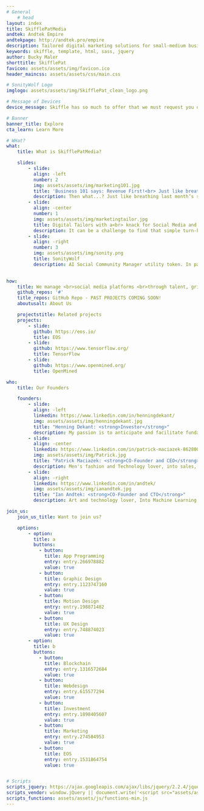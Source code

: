 ```yaml
---
# General
    # head
layout: index
title: SkifflePatMedia
andtek: Andtek Empire
andtekpage: http://andtek.pro/empire
description: Tailored digital marketing solutions for small-medium businesses with the focus on increasing revenue, brand to audience connection and customer loyalty. Implementation of our favourite AI pet, Sonity Wolf.
keywords: skiffle, template, html, sass, jquery
author: Bucky Maler
shorttitle: SkifflePat
favicon: assets/assets/img/favicon.ico
header_maincss: assets/assets/css/main.css

# SonityWolf Logo
imglogo: assets/assets/img/SkifflePat_clean_logo.png

# Message of Devices
device_message: Skiffle has so much to offer that we must request you orient your device to portrait or find a larger screen. You won't be disappointed.

# Banner
banner_title: Explore
cta_learn: Learn More

# WHat?
what:
    title: What is SkifflePatMedia?

    slides:
        - slide:
          align: -left
          number: 2
          img: assets/assets/img/marketing101.jpg
          title: 'Business 101 says: Revenue First!<br> Just like breathing to stay alive'
          description: Then what...? Just like breathing last month’s success is important, it’s not nearly as important as the next month’s. Our solution is brand to audience connection and converting that to customer loyalty.
        - slide:
          align: -center
          number: 1
          img: assets/assets/img/marketingtailor.jpg
          title: Digital Tailors with a<br> knack for Social Media and AI
          description: It can be a challenge to find that simple turn-key solution for any small-medium business. We offer obsessive research into the psychology and behavior of your best possible audiences. We then use the findings to act fast and plan campaigns that capitalize on the opportunities identified. 
        - slide:
          align: -right
          number: 3
          img: assets/assets/img/sonity.png
          title: SonityWolf
          description: AI Social Community Manager utility token. In partnership with <a style="color: blue;text-decoration: underline;" href="http://plexus.market/" target="_blank">Plexus.market</a>
        

how:
    title: We manage <br>social media platforms <br>through talent, grit and AI
    github_repos: '#'
    title_repos: GitHub Repo - PAST PROJECTS COMING SOON!
    aboutusalt: About Us

    projectstitle: Related projects
    projects:
        - slide:
          github: https://eos.io/
          title: EOS
        - slide:
          github: https://www.tensorflow.org/
          title: TensorFlow
        - slide:
          github: https://www.openmined.org/
          title: OpenMined

who:
    title: Our Founders

    founders:
        - slide:
          align: -left
          linkedin: https://www.linkedin.com/in/henningdekant/
          img: assets/assets/img/henningdekant.jpg
          title: "Henning Dekant: <strong>Investor</strong>"
          description: My passion is to anticipate and facilitate fundamental trends in IT that will shape how we do business. I am fascinated with the change that blockchain and quantum information technology will bring.
        - slide:
          align: -center
          linkedin: https://www.linkedin.com/in/patrick-maciazek-862800121/
          img: assets/assets/img/Patrick.jpg
          title: "Patrick Maciazek: <strong>CO-Founder and CEO</strong>"
          description: Men's fashion and Technology lover, into sales, digital marketing and connecting with people’s values. I am fascinated with the change and future that digital marketing will bring. 
        - slide:
          align: -right
          linkedin: https://www.linkedin.com/in/andtek/
          img: assets/assets/img/ianandtek.jpg
          title: "Ian Andtek: <strong>CO-Founder and CTO</strong>"
          description: Art and technology lover, Into Machine Learning, Quantum Machine Learning, Quantum computing, Blockchain Development and Music and all those unusual combinations.

join_us:
    join_us_title: Want to join us?

    options:
        - option:
          title: a
          buttons:
            - button:
              title: App Programming
              entry: entry.266978882
              value: true
            - button:
              title: Graphic Design
              entry: entry.1123747160
              value: true
            - button:
              title: Motion Design
              entry: entry.198871482
              value: true
            - button:
              title: UX Design
              entry: entry.748874023
              value: true
        - option:
          title: b
          buttons:
            - button:
              title: Blockchain
              entry: entry.1316572684
              value: true
            - button:
              title: Webdesign
              entry: entry.615577294
              value: true
            - button:
              title: Investment
              entry: entry.1898405607
              value: true
            - button:
              title: Marketing
              entry: entry.274584953
              value: true
            - button:
              title: EOS
              entry: entry.1531864754
              value: true


# Scripts
scripts_jquery: https://ajax.googleapis.com/ajax/libs/jquery/2.2.4/jquery.min.js
scripts_vendor: window.jQuery || document.write('<script src="assets/assets/js/vendor/jquery-2.2.4.min.js"><\/script>')
scripts_functions: assets/assets/js/functions-min.js
---
```

